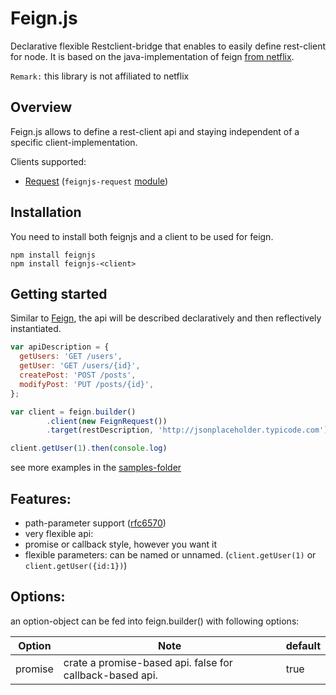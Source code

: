 # Feign.js
Declarative flexible Restclient-bridge that enables to easily define rest-client 
for node. It is based on the java-implementation of feign [from netflix](https://github.com/Netflix/feign).

`Remark:` this library is not affiliated to netflix

## Overview
Feign.js  allows to define a rest-client api and staying independent of a specific client-implementation.

Clients supported:
* [Request](https://github.com/request/request) (`feignjs-request` [module](https://github.com/feignjs/feignjs-request))
 
 
## Installation
You need to install both feignjs and a client to be used for feign.

```
npm install feignjs
npm install feignjs-<client>
```

## Getting started
Similar to [Feign](https://github.com/Netflix/feign), the api will be described 
declaratively and then reflectively instantiated.

```javascript
var apiDescription = {
  getUsers: 'GET /users',
  getUser: 'GET /users/{id}',
  createPost: 'POST /posts',
  modifyPost: 'PUT /posts/{id}',
};

var client = feign.builder()
        .client(new FeignRequest())        
        .target(restDescription, 'http://jsonplaceholder.typicode.com');

client.getUser(1).then(console.log)
```
see more examples in the [samples-folder](samples)


## Features:
* path-parameter support ([rfc6570](https://tools.ietf.org/html/rfc6570))
* very flexible api:
 * promise or callback style, however you want it
 * flexible parameters: can be named or unnamed. (`client.getUser(1)` or `client.getUser({id:1})`)
 
 
 ## Options:
 an option-object can be fed into feign.builder() with following options:
 
 | Option | Note | default
|---|---|---|
| promise | crate a promise-based api. false for callback-based api. | true |


